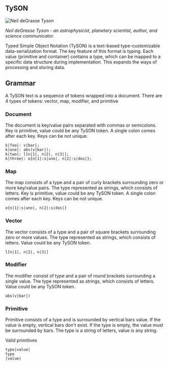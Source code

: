 ## TySON

![Neil deGrasse Tyson](https://pbs.twimg.com/profile_images/74188698/NeilTysonOriginsA-Crop_400x400.jpg)

*Neil deGrasse Tyson - an astrophysicist, planetary scientist, author, and science communicator.*

Typed Simple Object Notation (TySON) is a text-based type-customizable data-serialization format. The key feature of this format is typing. Each value (primitive and container) contains a type, which can be mapped to a specific data structure during implementation. This expands the ways of processing and storing data.


## Grammar

A TySON text is a sequence of tokens wrapped into a document. There are 4 types of tokens: vector, map, modifier, and primitive

### Document

The document is key/value pairs separated with commas or semicolons. Key is primitive, value could be any TySON token.  A single colon comes after each key. Keys can be not unique.

```
k|foo|: v|bar|;
k|one|: abs(v|bar|);
k|two|: l[n|1|, n|2|, n|3|];
k|three|: o{n|1|:s|uno|, n|2|:s|dos|};
```

### Map

The map consists of a type and a pair of curly brackets surrounding zero or more key/value pairs. The type represented as strings, which consists of letters. Key is primitive, value could be any TySON token. A single colon comes after each key. Keys can be not unique.

```
o{n|1|:s|uno|, n|2|:s|dos|}
```

### Vector

The vector consists of a type and a pair of square brackets surrounding zero or more values. The type represented as strings, which consists of letters. Value could be any TySON token.

```
l[n|1|, n|2|, n|3|]
```

### Modifier

The modifier consist of type and a pair of round brackets surrounding a single value. The type represented as strings, which consists of letters. Value could be any TySON token. 
```
abs(v|bar|)
```

### Primitive

Primitive consists of a type and is surrounded by vertical bars value. If the value is empty, vertical bars don't exist. If the type is empty, the value must be surrounded by bars. The type is a string of letters, value is any string.

Valid primitives
```
type|value|
type
|value|
```
